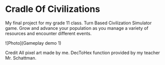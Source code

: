 # Cradle Of Civilizations

My final project for my grade 11 class.
Turn Based Civilization Simulator game.
Grow and advance your population as you manage a variety of resources and encounter different events.

![Photo](Gameplay demo 1)

Credit
All pixel art made by me.
DecToHex function provided by my teacher Mr. Schattman.

